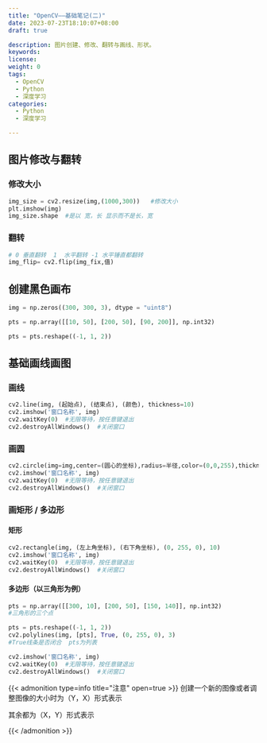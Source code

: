 ```yaml
---
title: "OpenCV——基础笔记(二)"
date: 2023-07-23T18:10:07+08:00
draft: true

description: 图片创建、修改、翻转与画线、形状。
keywords:
license:
weight: 0
tags:
  - OpenCV
  - Python
  - 深度学习
categories:
  - Python
  - 深度学习

---
```


<!--more-->

## 图片修改与翻转

### 修改大小

```python
img_size = cv2.resize(img,(1000,300))   #修改大小
plt.imshow(img)
img_size.shape  #是以 宽，长 显示而不是长，宽
```
### 翻转
```python
# 0 垂直翻转  1  水平翻转 -1 水平锤直都翻转
img_flip= cv2.flip(img_fix,值)
```

## 创建黑色画布

```python
img = np.zeros((300, 300, 3), dtype = "uint8")

pts = np.array([[10, 50], [200, 50], [90, 200]], np.int32)

pts = pts.reshape((-1, 1, 2))
```

## 基础画线画图

### 画线

```python
cv2.line(img, (起始点), (结束点), (颜色), thickness=10)
cv2.imshow('窗口名称', img)
cv2.waitKey(0)  #无限等待，按任意键退出
cv2.destroyAllWindows()  #关闭窗口
```

### 画圆

```python
cv2.circle(img=img,center=(圆心的坐标),radius=半径,color=(0,0,255),thickness=10)  #圆心坐标先是 Y轴 再是X轴
cv2.imshow('窗口名称', img)
cv2.waitKey(0)  #无限等待，按任意键退出
cv2.destroyAllWindows()  #关闭窗口
```

### 画矩形 / 多边形

#### 矩形

```python
cv2.rectangle(img, (左上角坐标), (右下角坐标), (0, 255, 0), 10)
cv2.imshow('窗口名称', img)
cv2.waitKey(0)  #无限等待，按任意键退出
cv2.destroyAllWindows()  #关闭窗口
```

#### 多边形（以三角形为例）

```python
pts = np.array([[300, 10], [200, 50], [150, 140]], np.int32)
#三角形的三个点

pts = pts.reshape((-1, 1, 2))
cv2.polylines(img, [pts], True, (0, 255, 0), 3)  
#True线条是否闭合  pts为列表

cv2.imshow('窗口名称', img)
cv2.waitKey(0)  #无限等待，按任意键退出
cv2.destroyAllWindows()  #关闭窗口
```

{{< admonition type=info title="注意" open=true >}}
创建一个新的图像或者调整图像的大小时为（Y，X）形式表示

其余都为（X，Y）形式表示

{{< /admonition >}}
